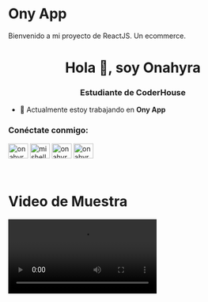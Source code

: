 # Ony App

Bienvenido a mi proyecto de ReactJS.
Un ecommerce.

<h1 align="center">Hola 👋, soy Onahyra</h1>
<h3 align="center">Estudiante de CoderHouse</h3>

- 🔭 Actualmente estoy trabajando en **Ony App**

<h3 align="left">Conéctate conmigo:</h3>
<p align="left">
<a href="https://twitter.com/onahyra" target="blank"><img align="center" src="https://raw.githubusercontent.com/rahuldkjain/github-profile-readme-generator/master/src/images/icons/Social/twitter.svg" alt="onahyra" height="30" width=" 40" /></a>
<a href="https://fb.com/mishell guerrero" target="blank"><img align="center" src="https://raw.githubusercontent.com/rahuldkjain/github-profile-readme-generator/master/src/images/icons/Social/facebook.svg" alt="mishell guerrero" height="30" width="40" /></a>
<a href="https://instagram.com/onahyra" target="blank"><img align="center" src="https://raw.githubusercontent.com/rahuldkjain/github-profile-readme-generator /master/src/images/icons/Social/instagram.svg" alt="onahyra" height="30" width="40" /></a>
<a href="https://www.youtube.com /c/onahyra g" target="en blanco"><img align="center" src="https://raw.githubusercontent.com/rahuldkjain/github-profile-readme-generator/master/src/images/icons/ Social/youtube.svg" alt="onahyra g" height="30" width="40" /></a>
</p>


<br>

# Video de Muestra

![video](https://github.com/OnahyraG/ony-app/blob/main/public/assets/img/video/explicacion.mkv)
